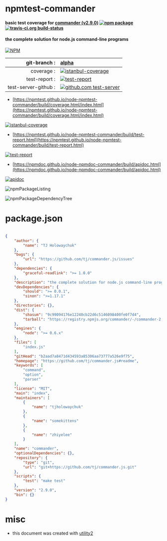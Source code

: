 # npmtest-commander

#### basic test coverage for  [commander (v2.9.0)](https://github.com/tj/commander.js#readme)  [![npm package](https://img.shields.io/npm/v/npmtest-commander.svg?style=flat-square)](https://www.npmjs.org/package/npmtest-commander) [![travis-ci.org build-status](https://api.travis-ci.org/npmtest/node-npmtest-commander.svg)](https://travis-ci.org/npmtest/node-npmtest-commander)

#### the complete solution for node.js command-line programs

[![NPM](https://nodei.co/npm/commander.png?downloads=true&downloadRank=true&stars=true)](https://www.npmjs.com/package/commander)

| git-branch : | [alpha](https://github.com/npmtest/node-npmtest-commander/tree/alpha)|
|--:|:--|
| coverage : | [![istanbul-coverage](https://npmtest.github.io/node-npmtest-commander/build/coverage.badge.svg)](https://npmtest.github.io/node-npmtest-commander/build/coverage.html/index.html)|
| test-report : | [![test-report](https://npmtest.github.io/node-npmtest-commander/build/test-report.badge.svg)](https://npmtest.github.io/node-npmtest-commander/build/test-report.html)|
| test-server-github : | [![github.com test-server](https://npmtest.github.io/node-npmtest-commander/GitHub-Mark-32px.png)](https://npmtest.github.io/node-npmtest-commander/build/app/index.html) | | build-artifacts : | [![build-artifacts](https://npmtest.github.io/node-npmtest-commander/glyphicons_144_folder_open.png)](https://github.com/npmtest/node-npmtest-commander/tree/gh-pages/build)|

- [https://npmtest.github.io/node-npmtest-commander/build/coverage.html/index.html](https://npmtest.github.io/node-npmtest-commander/build/coverage.html/index.html)

[![istanbul-coverage](https://npmtest.github.io/node-npmtest-commander/build/screenCapture.buildCi.browser.%252Ftmp%252Fbuild%252Fcoverage.lib.html.png)](https://npmtest.github.io/node-npmtest-commander/build/coverage.html/index.html)

- [https://npmtest.github.io/node-npmtest-commander/build/test-report.html](https://npmtest.github.io/node-npmtest-commander/build/test-report.html)

[![test-report](https://npmtest.github.io/node-npmtest-commander/build/screenCapture.buildCi.browser.%252Ftmp%252Fbuild%252Ftest-report.html.png)](https://npmtest.github.io/node-npmtest-commander/build/test-report.html)

- [https://npmdoc.github.io/node-npmdoc-commander/build/apidoc.html](https://npmdoc.github.io/node-npmdoc-commander/build/apidoc.html)

[![apidoc](https://npmdoc.github.io/node-npmdoc-commander/build/screenCapture.buildCi.browser.%252Ftmp%252Fbuild%252Fapidoc.html.png)](https://npmdoc.github.io/node-npmdoc-commander/build/apidoc.html)

![npmPackageListing](https://npmtest.github.io/node-npmtest-commander/build/screenCapture.npmPackageListing.svg)

![npmPackageDependencyTree](https://npmtest.github.io/node-npmtest-commander/build/screenCapture.npmPackageDependencyTree.svg)



# package.json

```json

{
    "author": {
        "name": "TJ Holowaychuk"
    },
    "bugs": {
        "url": "https://github.com/tj/commander.js/issues"
    },
    "dependencies": {
        "graceful-readlink": ">= 1.0.0"
    },
    "description": "the complete solution for node.js command-line programs",
    "devDependencies": {
        "should": ">= 0.0.1",
        "sinon": ">=1.17.1"
    },
    "directories": {},
    "dist": {
        "shasum": "9c99094176e12240cb22d6c5146098400fe0f7d4",
        "tarball": "https://registry.npmjs.org/commander/-/commander-2.9.0.tgz"
    },
    "engines": {
        "node": ">= 0.6.x"
    },
    "files": [
        "index.js"
    ],
    "gitHead": "b2aad7a8471d434593a85306aa73777a526e9f75",
    "homepage": "https://github.com/tj/commander.js#readme",
    "keywords": [
        "command",
        "option",
        "parser"
    ],
    "license": "MIT",
    "main": "index",
    "maintainers": [
        {
            "name": "tjholowaychuk"
        },
        {
            "name": "somekittens"
        },
        {
            "name": "zhiyelee"
        }
    ],
    "name": "commander",
    "optionalDependencies": {},
    "repository": {
        "type": "git",
        "url": "git+https://github.com/tj/commander.js.git"
    },
    "scripts": {
        "test": "make test"
    },
    "version": "2.9.0",
    "bin": {}
}
```



# misc
- this document was created with [utility2](https://github.com/kaizhu256/node-utility2)
